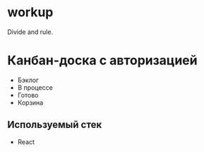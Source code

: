 # workup
Divide and rule.

Канбан-доска с авторизацией
=====================
* Бэклог
* В процессе
* Готово
* Корзина

Используемый стек
-----------------------------------
* React
